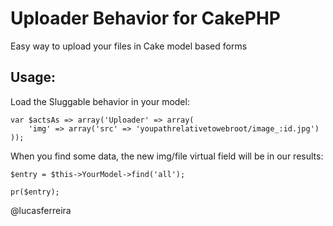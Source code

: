 # Uploader Behavior for CakePHP

Easy way to upload your files in Cake model based forms

## Usage:

Load the Sluggable behavior in your model:

	var $actsAs => array('Uploader' => array(
		'img' => array('src' => 'youpathrelativetowebroot/image_:id.jpg')
	));
	
When you find some data, the new img/file virtual field will be in our results:

	$entry = $this->YourModel->find('all');
	
	pr($entry);
	
	
@lucasferreira